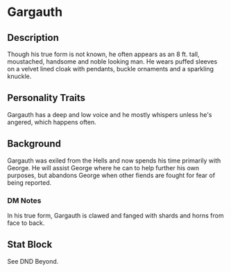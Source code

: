 # Gargauth
## Description
 Though his true form is not known, he often appears as an 8 ft. tall, moustached, handsome and noble looking man. He wears puffed sleeves on a velvet lined cloak with pendants, buckle ornaments and a sparkling knuckle. 
 
## Personality Traits
Gargauth has a deep and low voice and he mostly whispers unless he's angered, which happens often. 

## Background
Gargauth was exiled from the Hells and now spends his time primarily with George. He will assist George where he can to help further his own purposes, but abandons George when other fiends are fought for fear of being reported. 

### DM Notes
In his true form, Gargauth is clawed and fanged with shards and horns from face to back. 

## Stat Block
See DND Beyond.